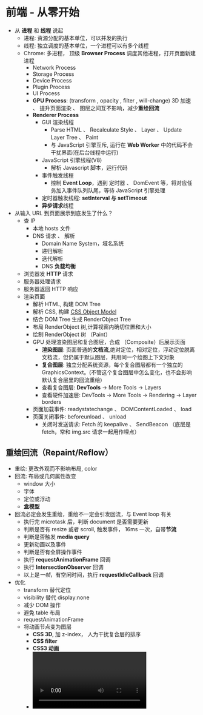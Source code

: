 # 前端 - 从零开始

- 从 **进程** 和 **线程** 说起
  - 进程: 资源分配的基本单位，可以并发的执行
  - 线程: 独立调度的基本单位，一个进程可以有多个线程
  - Chrome: 多进程， 顶级 **Browser Process** 调度其他进程，打开页面新建进程
    - Network Process
    - Storage Process
    - Device Process
    - Plugin Process
    - UI Process
    - **GPU Process**: (transform , opacity , filter , will-change) 3D 加速 、 提升页面渲染 、 图层之间互不影响，减少**重绘回流**
    - **Renderer Process**
      - GUI 渲染线程
        - Parse HTML 、 Recalculate Style 、 Layer 、 Update Layer Tree 、 Paint
        - 与 JavaScript 引擎互斥, 运行在 **Web Worker** 中的代码不会干扰界面(在后台线程中运行)
      - JavaScript 引擎线程(V8)
        - 解析 Javascript 脚本，运行代码
      - 事件触发线程
        - 控制 **Event Loop**，遇到 定时器 、 DomEvent 等，将对应任务加入事件队列队尾，等待 JavaScript 引擎处理
      - 定时器触发线程: **setInterval 与 setTimeout**
      - **异步请求**线程
- 从输入 URL 到页面展示到底发生了什么？
  - 查 IP
    - 本地 hosts 文件
    - DNS 请求 、 解析
      - Domain Name System，域名系统
      - 递归解析
      - 迭代解析
      - DNS **负载均衡**
  - 浏览器发 **HTTP** 请求
  - 服务器处理请求
  - 服务器返回 HTTP 响应
  - 渲染页面
    - 解析 HTML, 构建 DOM Tree
    - 解析 CSS, 构建 [CSS Object Model](https://developer.mozilla.org/en-US/docs/Web/API/CSS_Object_Model)
    - 结合 DOM Tree 生成 RenderObject Tree
    - 布局 RenderObject 树,计算视窗内确切位置和大小
    - 绘制 RenderObject 树 （Paint）
    - GPU 处理渲染图层和复合图层，合成 （Composite）后展示页面
      - **渲染图层**: 页面普通的**文档流**,绝对定位，相对定位，浮动定位脱离文档流，但仍属于默认图层，共用同一个绘图上下文对象
      - **复合图层**: 独立分配系统资源，每个复合图层都有一个独立的 GraphicsContext。(不管这个复合图层中怎么变化，也不会影响默认复合层里的回流重绘)
      - 查看复合图层: **DevTools** -> More Tools -> Layers
      - 查看硬件加速层: DevTools -> More Tools -> Rendering -> Layer borders
    - 页面加载事件: readystatechange 、 DOMContentLoaded 、 load
    - 页面关闭事件: beforeunload 、 unload
      - 关闭时发送请求: Fetch 的 keepalive 、 SendBeacon （底层是 fetch，常和 img.src 请求一起用作埋点）

## 重绘回流（Repaint/Reflow）

- 重绘: 更改外观而不影响布局, color
- 回流: 布局或几何属性改变
  - window 大小
  - 字体
  - 定位或浮动
  - **盒模型**
- 回流必定会发生重绘，重绘不一定会引发回流，与 Event loop 有关
  - 执行完 microtask 后，判断 document 是否需要更新
  - 判断是否有 resize 或者 scroll, 触发事件， 16ms 一次，自带**节流**
  - 判断是否触发 **media query**
  - 更新动画以及事件
  - 判断是否有全屏操作事件
  - 执行 **requestAnimationFrame** 回调
  - 执行 **IntersectionObserver** 回调
  - 以上是*一帧*，有空闲时间，执行 **requestIdleCallback** 回调
- 优化
  - transform 替代定位
  - visibility 替代 display:none
  - 减少 DOM 操作
  - 避免 table 布局
  - requestAnimationFrame
  - 将动画节点变为图层
    - **CSS 3D**, 加 z-index， 人为干扰复合层的排序
    - **CSS filter**
    - **CSS3 动画**
    - <video>，<canvas> 和 <iframe> 节点
    - will-change （最后的优化手段）

## Web Worker

- Worker
  - postMessage 、 onmessage
- SharedWorker: 多页面使用同一 worker
  - onconnect 、 port.onmessage 、 port.postMessage
- ServiceWorker
  - 作为 web 应用程序 、 浏览器和网络之间的代理服务器
  - XHR 和 **localStorage** 不可使用
  - 出于**安全**，只能由 HTTPS 承载
  - 常用于 **PWA** 离线工作
- 数据
  - 页面与 worker 之间传递数据是通过拷贝(**深拷贝**)，不会共享同一个实例
  - 一般是结构化拷贝:
    - Error 、 Function 、 DOM 的拷贝抛出异常
    - 对象特定参数不保留: **getters 、 setters**
    - **原形链**上的属性不拷贝
- Audio Worker
- Chrome Worker

## Event Loop

- JS 执行环境会被加入执行栈
- 异步任务被挂起到 Task
- Task 分为 microtask 和 macrotask
  - 微任务: **promise** ，Object.observe ，IntersectionObserver 、 MutationObserver
  - 宏任务: script ， setTimeout ，setInterval ，UI rendering
- 执行栈为空，Event Loop 从 Task 队列中取任务入执行栈
  - 执行同步代码，宏任务
  - 执行为空，查询是否有微任务需要执行
  - 执行微任务
  - 必要的话渲染 UI
  - 开始下一轮 Event Loop

## SetInterval 与 SetTimeout

- setTimeout 只会往队列中添加一次
- setInterval 每隔一段时间把回调函数放进任务队列中，而不考虑函数的执行
- 由于 setInterval 的性能问题，常用 setTimeout 模拟 setInterval
- 更优方案，requestAnimationFrame 实现定时器

```js
class Timer {
  static base(handler, timeout, args, loop) {
    let timeStamp = Date.now();

    const timer = {
      value: -1,
      valueOf: function () {
        return this.value;
      },
    };

    const callback = () => {
      if (Date.now() - timeStamp >= timeout) {
        handler.apply(callback, args);

        if (loop) {
          timeStamp = Date.now();
          timer.value = requestAnimationFrame(callback);
        }
      } else timer.value = requestAnimationFrame(callback);
    };

    timer.value = requestAnimationFrame(callback);

    return timer;
  }

  static setTimeout = (handler, timeout, ...args) =>
    Timer.base(handler, timeout, args);

  static setInterval = (handler, timeout, ...args) =>
    Timer.base(handler, timeout, args, true);

  static clear = (timer) => cancelAnimationFrame(timer);
}
```

## 异步请求

- XMLHttpRequest / ActiveXObject (IE6)
- Fetch
  - Request
  - Response
    - ReadableStream
- Websocket

## 负载均衡

- 服务器无状态，负载均衡器根据节点负载情况，将请求合理转发到各个节点
  - 高可用: 节点故障会转发到别的节点
  - 伸缩性: 容易添加和删除节点
- 算法
  - 轮询
  - 加权轮询，负载不均衡
  - 最少连接
  - 加权最少连接
  - 随机算法
  - IP HASH: 同一 IP 转发到同一服务器，实现会话粘滞(Sticky Session)
- 转发流程
  - HTTP 重定向: 服务器通过发送特殊的响应， 状态码 3XX，浏览器在接收到后，新的 URL ，并加载
  - DNS 域名解析
  - 反向代理服务器

## HTTP

- HTTP 方法: GET 、 POST 、 PUT 、 DELETE 、 OPTIONS(查询 URL 是否支持) 、 HEAD(不返回主体) 、 CONNECT(加密传输)
- HTTP 状态码:
  - 1xx: Information (信息)
  - 2xx: Success (成功)
    - **200** OK
    - **204** No Content
    - **204** No Content
  - 3xx: Redirect (重定向)
    - **301** 永久性重定向
    - **302** 临时性重定向
    - **303** GET 方法临时性重定向
    - **304** Not Modified，判断 Request Header 字段(If-Match，If-Modified-Since 等)，不满足时返回
  - 4xx: Client Error (客户端错误)
    - **400** Bad Request,语法错误
    - **401** Unauthorized，认证失败
    - **403** Unauthorized, 请求被拒绝
    - **404** Not Found
  - 5xx: Server Error (服务端错误)
    - **500** Internal Server Error
    - **503** Service Unavailable 超负载或无法处理请求
- HEADER
  - Cache-Control: no-store 禁止缓存， no-cache 强制确认缓存， private 私有缓存， public 公有缓存。强缓存: Expires(HTTP 1.0，修改本地时间会失效) 和 Cache-Control(max-age 控制)。协商缓存: Last-Modified 和 If-Modified-Since， 缓存有效会返回 304
  - Date
  - Connection: keep-alive 长连接
  - Accept
  - Accept-Charset
  - Accept-Encoding
  - Accept-Language
  - Authorization
  - Host
  - Referer: 用户访问资源之前的位置
  - Allow
  - Content-Type
  - Content-Length
  - Server
- HTTPS
  - HTTP 和 SSL，证书认证
  - **加密**传输： 非对称加密(公钥和私钥)传输 Secret Key，再对称加密(加密解密同一密钥)通信
- HTTP/2.0
  - 二级制传输，双向数据流
  - 支持服务端推送，相关资源一起发送
  - 首部压缩
  - HTTP/1.1: 长连接、多 TCP 连接、支持**分块传输**

## 文档流和布局

- 文档流: 元素排列时所占得位置，自上而下(块级元素)，自左而右(内联元素)，normal flow(正常布局流)
- 脱离文档流: float 和 定位会使元素脱离文档流
- BFC: 块级格式化上下文，独立的渲染区域
  - 自上而下排布
  - 同一 BFC 两块元素质检的 margin 会重叠
  - BFC 区域不会与浮动元素重叠。
  - float 元素也会参与高度计算
  - 清除浮动即是触发父级 BFC

```css
.clearfix:after {
  content: '';
  visibility: hidden;
  display: block;
  height: 0;
  clear: both;
}
```

- display: none | initial | inherit | inline | block | flex | gird | table | table-cell | table-column | table-row | inline-block | inline-flex | inline-grid | inline-table | list-item
- 定位: static | relative | absolute | fixed | sticky
- Flex 布局
  - 主轴（main axis）
  - 交叉抽（cross axis）
  - flex-direction: row | column | revert | row-reverse | column-reverse 指定主轴方向
  - flex-wrap
  - flex-flow: flex-direction 和 flex-wrap 的缩写
  - flex-shrink: 默认宽度之和大于容器的时候才会发生收缩
  - flex-basis: 元素在主轴方向上的初始大小
  - flex: flex-flow 、 flex-shrink 、 flex-basis 的缩写
  - align-items: 控制交叉轴，
  - 子元素用 align-self 覆盖 align-items 规则, 通过 **order** 改变排序，而不影响 dom 树结构
  - justify-content: 控制主轴
- Grid 布局
  - grid-template-columns|grid-template-rows: 网格的行和列， fr 、 repeat
  - grid-template-areas: 定义网格区域名称
- 多列布局: column-count | column-width | column-gap | column-rule

## [DevTools 调试技巧](https://juejin.cn/post/6844903961472974855)

- Elements - 页面 dom 元素
- Console - 控制台
- Sources - 页面静态资源
- Network - 网络
- Performance - 设备加载性能分析
- Application - 应用信息，PWA/Storage/Cache/Frames
- Security - 安全分析
- Audits - 审计，自动化测试工具

## 盒模型 box-sizing

- 标准盒模型: content-box，不包括 padding 和 margin
- IE 盒模型: border-box，包括 padding 和 margin

## 自适应与响应式(Media Query)

- 自适应：不同大小的终端上自适应显示
  - vw 、vh 、 vmin 、 vmax
  - 百分比
  - rem
- 响应式: 不同终端下，显示效果不一样
  - meta viewport
  - @media screen and (min-width: 500px)

## 防抖节流

- 防抖: 某个时间段内，函数只在最后一次执行
- 节流: 过滤多次执行，变成每隔一段时间执行

```js
const debounce = (fn = () => {}, wait = 0, immediate = false) => {
  let timer, context;

  const later = (...args) => {
    timer = setTimeout(() => {
      !immediate && fn.apply(context, args);

      clearTimeout(timer);
      timer = null;
    }, wait);
  };

  return function (...args) {
    context = this;

    if (!timer) immediate && fn.apply(this, args);
    else clearTimeout(timer);

    later(...args);
  };
};
```

```js
const throttle = (fn = () => {}, wait = 0, leading = true) => {
  let timer,
    context,
    lastTime = 0;

  const later = (...args) => {
    fn.apply(context, args);

    clearTimeout(timer);
    timer = null;

    lastTime = leading ? Date.now() : 0;
  };

  return function () {
    context = this;

    const time = Date.now();

    if (!timer && !leading) lastTime = time;

    const remaining = wait - (time - lastTime);

    if (remaining <= 0) later(...args);
    else if (!timer && !leading) {
      timer = setTimeout(() => later(...args), remaining);
    }
  };
};
```

## requestAnimationFrame

## IntersectionObserver 与 MutationObserver

## requestIdleCallback

## CSS 3D

## CSS filter

## CSS3 动画

## canvas

## iframe

## web 存储

## web 安全

- 跨站脚本攻击(XSS)
  - 设置 Cookie 为 HttpOnly
  - 过滤特殊字符，转义 js-xss
- 跨站请求伪造(CRSF)
  - Get 请求不对数据进行修改
  - 校验 Referer 字段
  - 校验 Token 、 验证码

## PWA

## 深拷贝与浅拷贝

## getter 、 setter 与 Object.defineProperty

## 面向对象与原型链

## Promise

## valueOf 与 隐式转换

## 加密方式

## 上传与流文件下载

- 上传
  - input file & formData: file | blob | base64
    - 分片上传: slice 分片
    - 断点上传: ${hash}-${i} 设置分片名，跳过已上传
  - onDrop 、 onDragOver: e.dataTransfer?.files
- 下载

